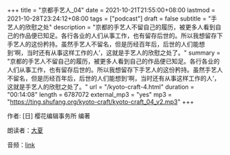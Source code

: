 +++
title = "京都手艺人_04"
date = 2021-10-21T21:55:00+08:00
lastmod = 2021-10-28T23:24:12+08:00
tags = ["podcast"]
draft = false
subtitle = "手艺人的欣慰之处"
description = "京都的手艺人不留自己的履历，被更多人看到自己的作品便已知足。各行各业的人们从事工作，也有留存后世的。所以我想留存下手艺人的这份矜持。虽然手艺人不留名，但是历经百年后，后世的人们能想到‘啊，当时还有从事这样工作的人’，这就是手艺人的欣慰之处了。"
summary = "京都的手艺人不留自己的履历，被更多人看到自己的作品便已知足。各行各业的人们从事工作，也有留存后世的。所以我想留存下手艺人的这份矜持。虽然手艺人不留名，但是历经百年后，后世的人们能想到‘啊，当时还有从事这样工作的人’，这就是手艺人的欣慰之处了。"
url = "/kyoto-craft-4.html"
duration = "00:14:08"
length = 6787072
external_mp3 = "yes"
mp3 = "https://ting.shufang.org/kyoto-craft/kyoto-craft_04_v2.mp3"
+++

作者: [日] 樱花编辑事务所 编著

朗读者：[大夏](/summer.html)

音频：[link](https://ting.shufang.org/kyoto-craft/kyoto-craft%5F04%5Fv2.mp3)
